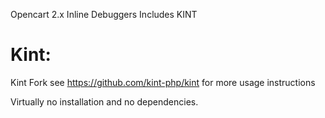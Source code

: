 Opencart 2.x Inline Debuggers 
Includes KINT

Kint:
=====

Kint Fork
see https://github.com/kint-php/kint for more usage instructions

Virtually no installation and no dependencies.
<?php
require '/kint/Kint.class.php';
Kint::dump( $_SERVER );
Dump functions accept any number of parameters and have shorthands.
d( $variable1, $variable2 );


